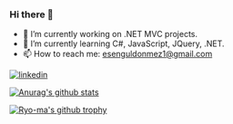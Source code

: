 ### Hi there 👋

- 🔭 I’m currently working on .NET MVC projects.
- 🌱 I’m currently learning C#, JavaScript, JQuery, .NET.
- 📫 How to reach me: esenguldonmez1@gmail.com


[![linkedin](https://img.shields.io/badge/Linkedin-000000?style=for-the-badge&logo=Linkedin&logoColor=white)](https://www.linkedin.com/in/esenguldonmez1/)

[![Anurag's github stats](https://github-readme-stats.vercel.app/api?username=esenguldonmez&theme=blue-green)](https://github.com/anuraghazra/github-readme-stats)

[![Ryo-ma's github trophy](https://github-profile-trophy.vercel.app/?username=esenguldonmez&row=1)](https://github.com/ryo-ma/github-profile-trophy)



